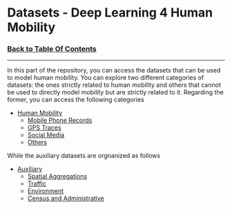 # Datasets - Deep Learning 4 Human Mobility
### [Back to Table Of Contents](https://github.com/scikit-mobility/DeepLearning4HumanMobility)
---

In this part of the repository, you can access the datasets that can be used to model human mobility.
You can explore two different categories of datasets: the ones strictly related to human mobility and others that cannot be used to directly model mobility but are strictly related to it.
Regarding the former, you can access the following categories

- [Human Mobility](https://github.com/scikit-mobility/DeepLearning4HumanMobility/blob/master/Datasets/human_mobility.md)
    - [Mobile Phone Records](https://github.com/scikit-mobility/DeepLearning4HumanMobility/blob/master/Datasets/human_mobility.md#mobile-phone)
    - [GPS Traces](https://github.com/scikit-mobility/DeepLearning4HumanMobility/blob/master/Datasets/human_mobility.md#gps)
    - [Social Media](https://github.com/scikit-mobility/DeepLearning4HumanMobility/blob/master/Datasets/human_mobility.md#social-media)
    - [Others](https://github.com/scikit-mobility/DeepLearning4HumanMobility/blob/master/Datasets/human_mobility.md#others)

While the auxiliary datasets are orgnanized as follows

- [Auxiliary](https://github.com/scikit-mobility/DeepLearning4HumanMobility/blob/master/Datasets/auxiliary.md)
    - [Spatial Aggregations](https://github.com/scikit-mobility/DeepLearning4HumanMobility/blob/master/Datasets/auxiliary.md#spatial-aggregations)
    - [Traffic](https://github.com/scikit-mobility/DeepLearning4HumanMobility/blob/master/Datasets/auxiliary.md#traffic)
    - [Environment](https://github.com/scikit-mobility/DeepLearning4HumanMobility/blob/master/Datasets/auxiliary.md#environment)
    - [Census and Administrative](https://github.com/scikit-mobility/DeepLearning4HumanMobility/blob/master/Datasets/auxiliary.md#census-and-administrative)
